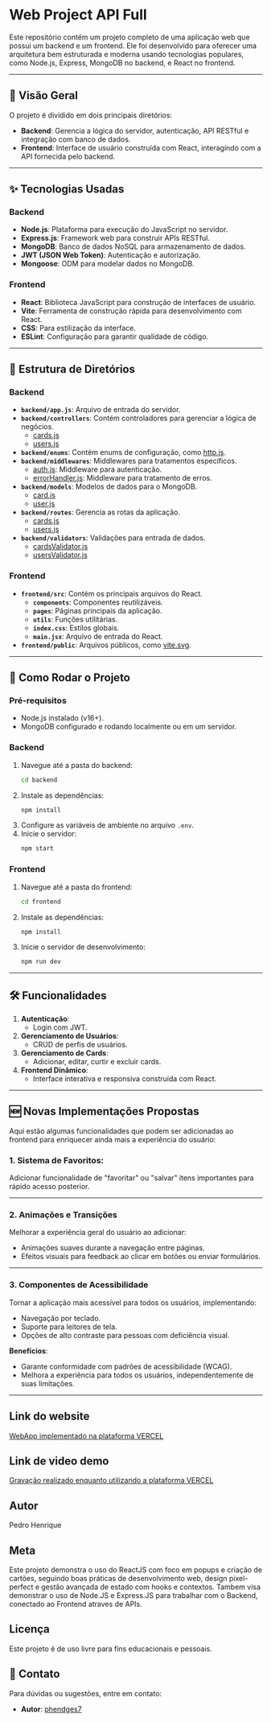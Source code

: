 # Web Project API Full

Este repositório contém um projeto completo de uma aplicação web que possui um backend e um frontend. Ele foi desenvolvido para oferecer uma arquitetura bem estruturada e moderna usando tecnologias populares, como Node.js, Express, MongoDB no backend, e React no frontend.

---

## 📖 Visão Geral

O projeto é dividido em dois principais diretórios:

- **Backend**: Gerencia a lógica do servidor, autenticação, API RESTful e integração com banco de dados.
- **Frontend**: Interface de usuário construída com React, interagindo com a API fornecida pelo backend.

---

## ✨ Tecnologias Usadas

### Backend

- **Node.js**: Plataforma para execução do JavaScript no servidor.
- **Express.js**: Framework web para construir APIs RESTful.
- **MongoDB**: Banco de dados NoSQL para armazenamento de dados.
- **JWT (JSON Web Token)**: Autenticação e autorização.
- **Mongoose**: ODM para modelar dados no MongoDB.

### Frontend

- **React**: Biblioteca JavaScript para construção de interfaces de usuário.
- **Vite**: Ferramenta de construção rápida para desenvolvimento com React.
- **CSS**: Para estilização da interface.
- **ESLint**: Configuração para garantir qualidade de código.

---

## 📂 Estrutura de Diretórios

### Backend

- **`backend/app.js`**: Arquivo de entrada do servidor.
- **`backend/controllers`**: Contém controladores para gerenciar a lógica de negócios.
  - [cards.js](backend/controllers/cards.js)
  - [users.js](backend/controllers/users.js)
- **`backend/enums`**: Contém enums de configuração, como [http.js](backend/enums/http.js).
- **`backend/middlewares`**: Middlewares para tratamentos específicos.
  - [auth.js](backend/middlewares/auth.js): Middleware para autenticação.
  - [errorHandler.js](backend/middlewares/errorHandler.js): Middleware para tratamento de erros.
- **`backend/models`**: Modelos de dados para o MongoDB.
  - [card.js](backend/models/card.js)
  - [user.js](backend/models/user.js)
- **`backend/routes`**: Gerencia as rotas da aplicação.
  - [cards.js](backend/routes/cards.js)
  - [users.js](backend/routes/users.js)
- **`backend/validators`**: Validações para entrada de dados.
  - [cardsValidator.js](backend/validators/cardsValidator.js)
  - [usersValidator.js](backend/validators/usersValidator.js)

### Frontend

- **`frontend/src`**: Contém os principais arquivos do React.
  - **`components`**: Componentes reutilizáveis.
  - **`pages`**: Páginas principais da aplicação.
  - **`utils`**: Funções utilitárias.
  - **`index.css`**: Estilos globais.
  - **`main.jsx`**: Arquivo de entrada do React.
- **`frontend/public`**: Arquivos públicos, como [vite.svg](frontend/public/vite.svg).

---

## 🚀 Como Rodar o Projeto

### Pré-requisitos

- Node.js instalado (v16+).
- MongoDB configurado e rodando localmente ou em um servidor.

### Backend

1. Navegue até a pasta do backend:
   ```bash
   cd backend
   ```
2. Instale as dependências:
   ```bash
   npm install
   ```
3. Configure as variáveis de ambiente no arquivo `.env`.
4. Inicie o servidor:
   ```bash
   npm start
   ```

### Frontend

1. Navegue até a pasta do frontend:
   ```bash
   cd frontend
   ```
2. Instale as dependências:
   ```bash
   npm install
   ```
3. Inicie o servidor de desenvolvimento:
   ```bash
   npm run dev
   ```

---

## 🛠️ Funcionalidades

1. **Autenticação**:
   - Login com JWT.
2. **Gerenciamento de Usuários**:
   - CRUD de perfis de usuários.
3. **Gerenciamento de Cards**:
   - Adicionar, editar, curtir e excluir cards.
4. **Frontend Dinâmico**:
   - Interface interativa e responsiva construída com React.

---

## 🆕 Novas Implementações Propostas

Aqui estão algumas funcionalidades que podem ser adicionadas ao frontend para enriquecer ainda mais a experiência do usuário:

### 1. Sistema de Favoritos:

Adicionar funcionalidade de "favoritar" ou "salvar" itens importantes para rápido acesso posterior.

---

### 2. Animações e Transições

Melhorar a experiência geral do usuário ao adicionar:

- Animações suaves durante a navegação entre páginas.
- Efeitos visuais para feedback ao clicar em botões ou enviar formulários.

---

### 3. Componentes de Acessibilidade

Tornar a aplicação mais acessível para todos os usuários, implementando:

- Navegação por teclado.
- Suporte para leitores de tela.
- Opções de alto contraste para pessoas com deficiência visual.

**Benefícios**:

- Garante conformidade com padrões de acessibilidade (WCAG).
- Melhora a experiência para todos os usuários, independentemente de suas limitações.

---

## Link do website

[WebApp implementado na plataforma VERCEL](https://web-project-api-full-ochre.vercel.app/)

## Link de video demo
[Gravação realizado enquanto utilizando a plataforma VERCEL](https://youtu.be/2tyRgOvAfU0)

## Autor

Pedro Henrique

## Meta

Este projeto demonstra o uso do ReactJS com foco em popups e criação de cartões, seguindo boas práticas de desenvolvimento web, design pixel-perfect e gestão avançada de estado com hooks e contextos.
Tambem visa demonstrar o uso de Node.JS e Express.JS para trabalhar com o Backend, conectado ao Frontend atraves de APIs.

## Licença

Este projeto é de uso livre para fins educacionais e pessoais.

## 📧 Contato

Para dúvidas ou sugestões, entre em contato:

- **Autor**: [phendges7](https://github.com/phendges7)

